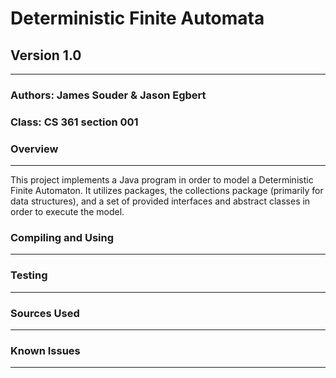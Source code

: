 # **Deterministic Finite Automata**
## Version 1.0
--------------------------------------------------------------------------------
### Authors: James Souder & Jason Egbert
### Class: CS 361 section 001

### **Overview**
--------------------------------------------------------------------------------
This project implements a Java program in order to model a Deterministic Finite 
Automaton. It utilizes packages, the collections package (primarily for data
structures), and a set of provided interfaces and abstract classes in order to
execute the model.

### **Compiling and Using**
--------------------------------------------------------------------------------

### **Testing**
--------------------------------------------------------------------------------

### **Sources Used**
--------------------------------------------------------------------------------

### **Known Issues**
--------------------------------------------------------------------------------
